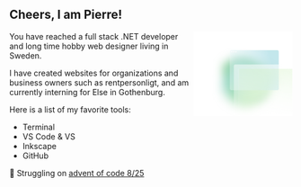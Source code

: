 <h2><b>Cheers, I am Pierre!</b></h2>
<img width="35%" height="35%" align="right" src="bg-apps-shapes.svg">

You have reached a full stack .NET developer and long time hobby web designer living in Sweden. 

I have created websites for organizations and business owners such as rentpersonligt, and am currently interning for Else in Gothenburg. 

Here is a list of my favorite tools: 
 - Terminal
 - VS Code & VS
 - Inkscape
 - GitHub

🌱 Struggling on [advent of code 8/25](https://github.com/pirren/adventofcode2020)

<!--
**pirren/pirren** is a ✨ _special_ ✨ repository because its `README.md` (this file) appears on your GitHub profile.

Here are some ideas to get you started:

- 🔭 I’m currently working on ...
- 👯 I’m looking to collaborate on ...

- 💬 Ask me about ...
- 📫 How to reach me: ...
- 😄 Pronouns: ...
- ⚡ Fun fact: ...
-->

<!-- <img src="https://github-readme-stats.vercel.app/api/top-langs/?theme=tokyonight&username=pirren&layout=compact&hide_border=true&card_width=250" /> -->
